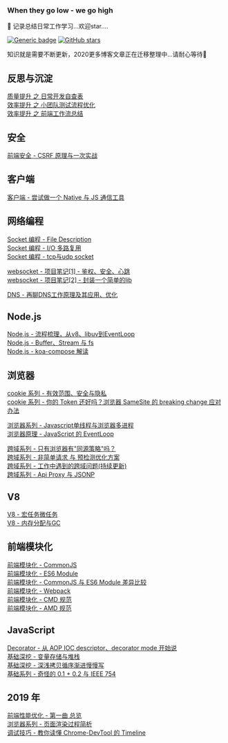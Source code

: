 ### When they go low - we go high

🌈 记录总结日常工作学习...欢迎star....

[![Generic badge](https://img.shields.io/badge/github-HXWfromDJTU/blog-<COLOR>.svg)](https://github.com/HXWfromDJTU/blog) [![GitHub stars](https://img.shields.io/github/stars/HXWfromDJTU/blog.svg?style=flat-square)](https://github.com/HXWfromDJTU/blog/stargazers)      

知识就是需要不断更新，2020更多博客文章正在迁移整理中...请耐心等待🚧</span>

## 反思与沉淀
[质量提升 之 日常开发自查表](https://github.com/HXWfromDJTU/blog/issues/30)       
[效率提升 之 小团队测试流程优化](https://github.com/HXWfromDJTU/blog/issues/32)      
[效率提升 之 前端工作流总结](https://github.com/HXWfromDJTU/blog/issues/33)     

## 安全
[前端安全 - CSRF 原理与一次实战](https://github.com/HXWfromDJTU/blog/issues/29)

## 客户端
[客户端 - 尝试做一个 Native 与 JS 通信工具](https://github.com/HXWfromDJTU/blog/issues/34)        

## 网络编程
[Socket 编程 - File Description](https://github.com/HXWfromDJTU/blog/issues/12)     
[Socket 编程 - I/O 多路复用](https://github.com/HXWfromDJTU/blog/issues/13)    
[Socket 编程 - tcp与udp socket](https://github.com/HXWfromDJTU/blog/issues/14)        
   
[websocket - 项目笔记[1] - 鉴权、安全、心跳 ](https://github.com/HXWfromDJTU/blog/issues/15)       
[websocket - 项目笔记[2] - 封装一个简单的lib](https://github.com/HXWfromDJTU/blog/issues/16)           

[DNS - 再聊DNS工作原理及其应用、优化](https://github.com/HXWfromDJTU/blog/issues/19)  

## Node.js
[Node.js - 流程梳理，从v8、libuv到EventLoop](https://github.com/HXWfromDJTU/blog/issues/25)    
[Node.js - Buffer、Stream 与 fs](https://github.com/HXWfromDJTU/blog/issues/26)     
[Node.js - koa-compose 解读](https://github.com/HXWfromDJTU/blog/issues/11)      

## 浏览器
[cookie 系列 - 有效范围、安全与隐私](https://github.com/HXWfromDJTU/blog/issues/22)       
[cookie 系列 - 你的 Token 还好吗？浏览器 SameSite 的 breaking change 应对办法](https://github.com/HXWfromDJTU/blog/issues/31)             
    
[浏览器系列 - Javascript单线程与浏览器多进程](https://github.com/HXWfromDJTU/blog/issues/38)            
[浏览器原理 - JavaScript 的 EventLoop](https://github.com/HXWfromDJTU/blog/issues/24)                       

[跨域系列 - 只有浏览器有"同源策略"吗？](https://github.com/HXWfromDJTU/blog/issues/28)       
[跨域系列 - 非简单请求 与 预检测优化方案](https://github.com/HXWfromDJTU/blog/issues/35)     
[跨域系列 - 工作中遇到的跨域问题(持续更新)](https://github.com/HXWfromDJTU/blog/issues/36)            
[跨域系列 - Api Proxy 与 JSONP](https://github.com/HXWfromDJTU/blog/issues/37)        


## V8
[V8 - 宏任务微任务](https://github.com/HXWfromDJTU/blog/issues/23)  
[V8 - 内存分配与GC](https://github.com/HXWfromDJTU/blog/issues/21)  
  

## 前端模块化
[前端模块化 - CommonJS](https://github.com/HXWfromDJTU/blog/issues/4)  
[前端模块化 - ES6 Module](https://github.com/HXWfromDJTU/blog/issues/5)  
[前端模块化 - CommonJS 与 ES6 Module 差异比较](https://github.com/HXWfromDJTU/blog/issues/6)  
[前端模块化 - Webpack](https://github.com/HXWfromDJTU/blog/issues/9)  
[前端模块化 - CMD 规范](https://github.com/HXWfromDJTU/blog/issues/8)  
[前端模块化 - AMD 规范](https://github.com/HXWfromDJTU/blog/issues/7)  

## JavaScript
[Decorator - 从 AOP IOC descriptor、decorator mode 开始说 ](https://github.com/HXWfromDJTU/blog/issues/10)        
[基础深挖 - 变量存储与堆栈](https://github.com/HXWfromDJTU/blog/issues/17)    
[基础深挖 - 深浅拷贝循序渐进慢慢写](https://github.com/HXWfromDJTU/blog/issues/18)       
[基础系列 - 奇怪的 0.1 + 0.2 与 IEEE 754](https://github.com/HXWfromDJTU/blog/issues/20)   


## 2019 年
[前端性能优化 - 第一曲 总览](https://github.com/HXWfromDJTU/blog/issues/39)      
[浏览器系列 - 页面渲染过程简析](https://github.com/HXWfromDJTU/blog/issues/40)     
[调试技巧 - 教你读懂 Chrome-DevTool 的 Timeline](https://github.com/HXWfromDJTU/blog/issues/27)    





<!-- 2019 todo list  | status |
-| - |
`TypeScript` | 👋 learning |
`electron` | 🚩 working on |
`node - IPC` | 🚩 working on | -->

<!-- | 优化 | [防抖与节流](/JS/debounce.md) -->

 <!-- [数组方法](/JS/ARRAY_FUNC.md)[对象方法](/JS/OOJECT_FUNC.md)[原型链方法](/JS/JS_COMMON_FUNC.md)-->

<!-- [es6 class](/network/ES6/es6_class.md)
[类的继承](/network/ES6/es6_%E7%B1%BB%E7%9A%84%E7%BB%A7%E6%89%BF.md)
[async 下的异步编程](/network/ES6/async_await_conding.md) -->



<!-- ##### 浏览器系列
* [【浏览器系列 1-1】线程与进程](/browser/JS_browser_thread.md)
* [【浏览器系列 1-2】页面渲染-老话新谈](/network/how_browser_work.md)
* [【浏览器系列 1-3】浏览器存储](/browser/browser_storage.md)
* [【浏览器系列 1-4】Javascript垃圾回收](/JS/GC.md)
* [【浏览器系列 1-5】Javascript内存分配](/JS/memory_allocation.md)
* [【浏览器系列 1-6】浏览器跨域总结](/browser/CORS.md)`hot`
* [【浏览器系列 1-7】性能优化1 - 整体流程优化](/browser/rending_optimize.md)
* [【浏览器系列 1-8】性能优化2 - css基本性能优化](/CSS/css_optimize.md)
* [【浏览器系列 1-9】浏览器事件模型](/JS/eventMode.md)
* [【浏览器系列 1-10】浏览器中的cookie](/browser/cookie.md)   `new`
* [【浏览器系列 1-11】性能优化3 - 从渲染Timeline中深入交互优化](/browser/PaintTiming.md) `new`
* [【浏览器系列 1-12】屏幕刷新与requestAnimationFrame](/CSS/RAF.md)
* [【浏览器系列 1-13】性能优化4 - 从webpack打包配置的优化](/browser/webpack_optimize.md) `new`
* [【浏览器系列 1-14】性能优化5 - 从CSS合成层着手的渲染优化](/CSS/GPU.md) `写作中...`
* 【浏览器系列 1-15】性能优化6 - 前端资源重新加载  -->

<!-- | 其他 | [常见算法的JS实现](/algorithm/common.md/) -->

<!-- ##### ECMAScript 系列`Javascript` `ES6`
* [【ES6 1-1】Decorator - 肩负历史前行](/ES6/decorator.md)
* [【ES6 1-1】Async/await - 同步方式写异步](/ES6/async_await_conding.md)
* [【JS 2-1】Javascript EventLoop In Browser](/JS/eventloop.md)
* [【JS 2-2】再看闭包](/JS/closure.md)
* [【JS 2-3】作用域链](/JS/[[SCOPE]].md)
* [【JS 2-4】微任务](/JS/microTask.md)
* [【JS 2-5】Javascript模块化方案总结](/project_build/js_modules.md)
* [【JS 2-6】this指向哪里](/JS/apply_call_bind_this.md)
* [【JS 2-7】类型检测](/JS/type_inspect.md)
* [【JS 2-7】RAF-熟悉的陌生人](/CSS/RAF.md) `写作中...`
* [【JS 2-8】函数参数传值还是传引用](/JS/function_param.md)    -->

<!-- ##### Typescript
* 【Typescript 1-1】typescript中的模块化
* 【Typescript 1-2】ts + vue2.x 开发总结

##### 设计模式系列
* [【设计模式 1-X】设计模式总览](/design_mode/summary.md)
* [【设计模式 1-1】观察者模式](/design_mode/observer.md)
* [【设计模式 1-2】单例模式](/design_mode/singleton.md)
* [【设计模式 1-3】策略模式](/design_mode/strategy.md)
* [【设计模式 1-4】原型模式](/design_mode/prototype.md) -->


<!-- ##### 手写模拟系列
* [【数据结构 1-1】单链表](/algorithm/data_structure/linkedlist/)、[数组](/algorithm/data_structure/array/)、[顺序栈](/algorithm/data_structure/stack/) 、[顺序队列](/algorithm/data_structure/queue/)
* [【排序 2-1】冒泡排序](/algorithm/data_structure/sort/BubbleSort.js)、[选择排序](/algorithm/data_structure/sort/SelectSort.js)、[插入+希尔排序](/algorithm/data_structure/sort/InsertSort.js)
* [【排序 2-2】归并排序](/algorithm/data_structure/sort/MergeSort.js)、[快速排序](/algorithm/data_structure/sort/QuickSort.js)
* [【排序 2-3】计数排序](/algorithm/data_structure/sort/CountSort.js)、[桶排序](/algorithm/data_structure/sort/BucketSort.js)
* [【模拟 3-1】手工实现一个Promise](https://github.com/HXWfromDJTU/sw-promise)
* [【模拟 3-2】手工实现深拷贝](/algorithm/deepCopy.js)
* [【模拟 3-3】ES3模拟实现 apply-call-bind](/algorithm/bind.js)
* [【模拟 3-4】实现简单的eventEmitter](/algorithm/data_structure/observer.js)
* [【模拟 3-5】数组扁平化](/algorithm/flatten.js)
* [【模拟 3-6】防抖与节流](/algorithm/debounce_throttle.js)
* [【模拟 3-7】New_Extend_Create_Assign_Instanceof模拟](/algorithm/instanceof.js)
* [【模拟 3-8】LazyMan--模拟一个简单的异步链式调用栈](/algorithm/LazyMan.js)
* [【模拟 3-9】模拟一个基础的前端路由](/algorithm/router)  `new`
* [【模拟 3-10】模拟一个简单的KOA](https://github.com/HXWfromDJTU/sw-koa)  `new`

##### 网络传输系列
* [【传输层 1-1】DNS基本原理](/network/DNS.md)
* [【传输层 1-2】TCP与UDP](/network/network_class/TCP.md)
* [【应用层 2-1】HTTP 2.0🔱](/network/http/http2.0.md)
* [【应用层 2-2】HTTP状态码 - 从报文头一一分析](/network/http/status_code/summary.md) `hot`
* [【应用层 2-3】从报文分析HTTPS握手过程](/network/http/https.md)
* [【应用层 2-4】“熟悉而陌生”的GET_&_POST](/network/http/post_get.md)
* [【网络安全 3-1】XSS 与 CSRF](/browser/CSRF_XSS.md)
* [【摸索ssl证书申请及配置】](/network/https_certificate.md)


##### Node系列
* [【node系列 1-1】Node eventLoop](/node/core/eventloop_in_node.md)
* [【node系列 1-2】Node 异步I/O实现](/node/core/node_io.md)
* [【node系列 1-3】socket 与 FileDescription](/network/socket.md)
* [【node系列 1-4】libuv源码解读](/node/core/libuv/libUV.md)
* [【node系列 1-5】node多进程与egg.js](/node/multi_process.md)
* [【node系列 1-6】内建模块之V8](/node/core/v8/v8.md)
* [【node系列 1-7】小议node异常处理](/node/error_handler.md)
* [【node系列 1-8】node架构总览](/node/core/overview.md)

##### React源码解析
* [【React源码 1-1】从React.jsReact对象上的方法](/react/source_ch1.md)
* [【React源码 1-2】从Fiber对象说起的更新与调度](/react/source_ch2.md)



##### 框架 与 工具系列
* [【框架Vue 1-1】vue_compile相关](/vue/vue_render.md)
* [【框架Vue 1-2】vue_nextTick源码解读 与 eventLoop](./vue/nextTick.md)
* [【框架Vue 1-3】vue_DOM更新机制](./vue/vue_dom_nextTick.md)
* [【框架Vue 1-4】手供实现一个双向绑定](/vue/manual_two_way_binding.md)
* [【工具Babel 2-1】babel_原理&基础配置](./project_build/babel.md)
* [【工具Babel 2-1】babel_插件开发](./project_build/babel_plugin_dev.md)
* [【工具Webpack 3-1】webpack工作原理](/project_build/webpack/how_webpack_work.md)
* [【工具Webpack 3-2】webpack多入口配置](./project_build/webpack/multi_entry.md)
* [【框架ElementUI 4-1】源码解读之el-scrollbar](/network/elementUI/elementUI%E6%BA%90%E7%A0%81%E8%A7%A3%E8%AF%BB%E4%B9%8Bel-scrollbar.md)
* [【框架ElementUI 4-2】$message](/network/elementUI/$message.md)
* 【框架ElementUI 4-2】源码解读之Event机制
* [【工具git 5-1】git_flow](/project_build/git/git_flow.md)
* [【工具npm 6-1】node依赖包的版本管理](/project_build/npm_package_version.md) -->

<!-- [axios常见问题](/network/vue/axios%E5%B8%B8%E8%A7%81%E9%97%AE%E9%A2%98.md)-->

<!-- | 开发 | [node依赖包的版本管理](/project/node_module_manage.md)-->


<!-- [Vue组件数据流](/network/vue/Vue%E7%BB%84%E4%BB%B6%E6%95%B0%E6%8D%AE%E6%B5%81.md)-->

<!-- ##### Chrome Devtools使用指南 （待完成）
* 【Devtools 1-1】Element面板 - Rendering
* 【Devtools 2-1】Source面板  - 断点与资源分布
* 【Devtools 3-1】Network面板 - 网络调试
* 【Devtools 3-2】Network面板 - timeline
* 【Devtools 3-3】Performance - 性能监测  -->

<!--
##### 项目难点系列
* 轨迹计算+绘图导致的UI卡顿 -->

<!-- ##### python系列
* [【python系列 1-1】爬虫练习](/python/python/crawler.md)
 -->

<!-- ##### 归纳图例 -->
<!-- ###### vue双向绑定流程图
![vue双向绑定原理流程图](./vue/Vue_twoway_binding.png)

###### Vue-router实现流程图
![Vue-router实现流程图](./vue/vue-router/Vue-router.png) -->






